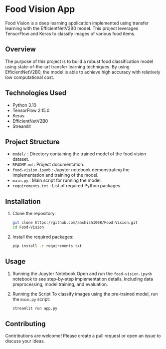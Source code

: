 # Food Vision App
Food Vision is a deep learning application implemented using transfer learning with the EfficientNetV2B0 model. This project leverages TensorFlow and Keras to classify images of various food items.

## Overview
The purpose of this project is to build a robust food classification model using state-of-the-art transfer learning techniques. By using EfficientNetV2B0, the model is able to achieve high accuracy with relatively low computational cost.

## Technologies Used
- Python 3.10 
- TensorFlow 2.15.0
- Keras
- EfficientNetV2B0
- Streamlit

## Project Structure
- `model/` : Directory containing the trained model of the food vision dataset.
- `README.md` : Project documentation.
- `food-vision.ipynb` : Jupyter notebook demonstrating the implementation and training of the model.
- `main.py` : Main script for running the model.
- `requirements.txt` : List of required Python packages.

## Installation
1. Clone the repository:
   ``` bash
   git clone https://github.com/aashish1008/Food-Vision.git
   cd Food-Vision
2. Install the required packages:
   ``` bash
   pip install -r requirements.txt

## Usage
1. Running the Jupyter Notebook
   Open and run the `food-vision.ipynb` notebook to see step-by-step implementation details, including data preprocessing, model training, and evaluation.

2. Running the Script
   To classify images using the pre-trained model, run the `main.py` script:
   ``` bash
   streamlit run app.py
   
## Contributing
Contributions are welcome! Please create a pull request or open an issue to discuss your ideas.
